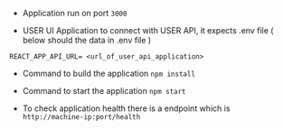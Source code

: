 - Application run on port ``` 3000 ```

- USER UI Application to connect with USER API, it expects .env file ( below should the data in .env file )

```
REACT_APP_API_URL= <url_of_user_api_application>
```

- Command to build the application ``` npm install ```

- Command to start the application ``` npm start ```

- To check application health there is a endpoint which is ``` http://machine-ip:port/health```
